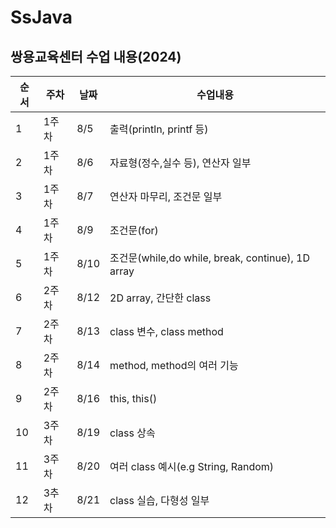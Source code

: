 # SsJava
## 쌍용교육센터 수업 내용(2024)

순서|주차|날짜|수업내용|
|---|---|---|---|
|1|1주차|8/5|출력(println, printf 등)|
|2|1주차|8/6|자료형(정수,실수 등), 연산자 일부|
|3|1주차|8/7|연산자 마무리, 조건문 일부|
|4|1주차|8/9|조건문(for)|
|5|1주차|8/10|조건문(while,do while, break, continue), 1D array|
|6|2주차|8/12|2D array, 간단한 class|
|7|2주차|8/13|class 변수, class method|
|8|2주차|8/14|method, method의 여러 기능|
|9|2주차|8/16|this, this()|
|10|3주차|8/19|class 상속|
|11|3주차|8/20|여러 class 예시(e.g String, Random)|
|12|3추차|8/21|class 실습, 다형성 일부|
